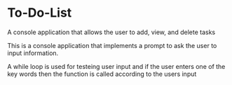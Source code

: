 # To-Do-List
A console application that allows the user to add, view, and delete tasks

This is a console application that implements a prompt to ask the user to input information.  

A while loop is used for testeing user input and if the user enters one of the key words then the function is called according to the users input
